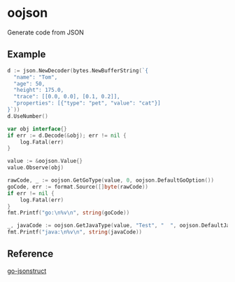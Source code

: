 # oojson

Generate code from JSON

## Example

```go
d := json.NewDecoder(bytes.NewBufferString(`{
  "name": "Tom",
  "age": 50,
  "height": 175.0,
  "trace": [[0.0, 0.0], [0.1, 0.2]],
  "properties": [{"type": "pet", "value": "cat"}]
}`))
d.UseNumber()

var obj interface{}
if err := d.Decode(&obj); err != nil {
	log.Fatal(err)
}

value := &oojson.Value{}
value.Observe(obj)

rawCode, _ := oojson.GetGoType(value, 0, oojson.DefaultGoOption())
goCode, err := format.Source([]byte(rawCode))
if err != nil {
	log.Fatal(err)
}
fmt.Printf("go:\n%v\n", string(goCode))

_, javaCode := oojson.GetJavaType(value, "Test", "  ", oojson.DefaultJavaOption())
fmt.Printf("java:\n%v\n", string(javaCode))
```

## Reference

[go-jsonstruct](https://github.com/twpayne/go-jsonstruct)
